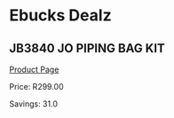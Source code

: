 
# Ebucks Dealz
## JB3840 JO PIPING BAG KIT
[Product Page](https://www.ebucks.com/web/shop/productSelected.do?prodId=1136046706&catId=704983235)

Price: R299.00

Savings: 31.0


	